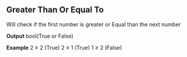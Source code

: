 ## Greater Than Or Equal To

Will check if the first number is greater or Equal than the next number
<br>

**Output**
bool(True or False)
<br>

**Example**
2 ≥ 2 (True) 
2 ≥ 1 (True) 
1 ≥ 2 (False)

